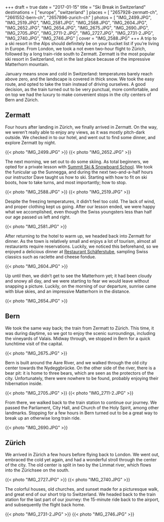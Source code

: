 +++
draft   = true
date    = "2017-01-15"
title   = "Ski Break in Switzerland"
destinations = [ "europe", "switzerland" ]
places  = [ "2657928-zermatt-ch", "2661552-bern-ch", "2657896-zurich-ch" ]
photos  = [
  "IMG_2499.JPG", "IMG_2519.JPG", "IMG_2581.JPG", "IMG_2588.JPG", "IMG_2604.JPG",
  "IMG_2652.JPG", "IMG_2654.JPG", "IMG_2675.JPG", "IMG_2690.JPG", "IMG_2705.JPG",
  "IMG_2711-2.JPG", "IMG_2727.JPG", "IMG_2731-2.JPG", "IMG_2740.JPG", "IMG_2746.JPG"
]
cover = "IMG_2588.JPG"
+++
A trip to a ski resort in the Alps should definitely be on your bucket list if you’re living in Europe. From London, we took a not even two-hour flight to Zürich, followed by a long train-ride south to Zermatt. Zermatt is the most popular ski resort in Switzerland, not in the last place because of the impressive Matterhorn mountain.
<!--more-->

January means snow and cold in Switzerland: temperatures barely reach above zero, and the landscape is covered in thick snow. We took the easy route, and opted to take the train instead of driving ourselves. A good decision, as the train turned out to be very punctual, more comfortable, and on top we had the luxury to make convenient stops in the city centers of Bern and Zürich.

## Zermatt
Four hours after landing in Zürich, we finally arrived in Zermatt. On the way, we weren’t really able to enjoy any views, as it was mostly pitch-dark outside. We checked in to our hotel, and went out to find some dinner, and explore Zermatt by night.

{{< photo "IMG_2499.JPG" >}}
{{< photo "IMG_2652.JPG" >}}

The next morning, we set out to do some skiing. As total beginners, we opted for a private lesson with [Summit Ski & Snowboard School](http://www.summitskischool.com/). We took the funicular up the Sunnegga, and during the next two-and-a-half hours our instructor Dave taught us how to ski. Starting with how to fit on ski boots, how to take turns, and most importantly; how to stop.

{{< photo "IMG_2588.JPG" >}}
{{< photo "IMG_2519.JPG" >}}

Despite the freezing temperatures, it didn’t feel too cold. The lack of wind, and proper clothing kept us going. After our lesson ended, we were happy what we accomplished, even though the Swiss youngsters less than half our age passed us left and right.

{{< photo "IMG_2581.JPG" >}}

After returning to the hotel to warm up, we headed back into Zermatt for dinner. As the town is relatively small and enjoys a lot of tourism, almost all restaurants require reservations. Luckily, we noticed this beforehand, so we enjoyed a delicious dinner at [Restaurant Schäferstube](http://www.julen.ch/en/schaeferstube), sampling Swiss classics such as raclette and cheese fondue.

{{< photo "IMG_2604.JPG" >}}

Up until then, we didn’t get to see the Matterhorn yet; it had been cloudy and snowy all day, and we were starting to fear we would leave without snapping a picture. Luckily, on the morning of our departure, sunrise came with blue skies, and an impressive Matterhorn in the distance.

{{< photo "IMG_2654.JPG" >}}

## Bern
We took the same way back; the train from Zermatt to Zürich. This time, it was during daytime, so we got to enjoy the scenic surroundings, including the vineyards of Valais. Midway through, we stopped in Bern for a quick lunchtime visit of the capital.

{{< photo "IMG_2675.JPG" >}}

Bern is built around the Aare River, and we walked through the old city center towards the Nydeggbrücke. On the other side of the river, there is a bear pit: it is home to three bears, which are seen as the protectors of the city. Unfortunately, there were nowhere to be found, probably enjoying their hibernation inside.

{{< photo "IMG_2705.JPG" >}}
{{< photo "IMG_2711-2.JPG" >}}

From there, we walked back to the train station to continue our journey. We passed the Parliament, City Hall, and Church of the Holy Spirit, among other landmarks. Stopping for a few hours in Bern turned out to be a great way to break up an otherwise long train ride.

{{< photo "IMG_2690.JPG" >}}

## Zürich
We arrived in Zürich a few hours before flying back to London. We went out, embraced the cold yet again, and had a wonderful stroll through the center of the city. The old center is split in two by the Limmat river, which flows into the Zürichsee on the south.

{{< photo "IMG_2727.JPG" >}}
{{< photo "IMG_2740.JPG" >}}

 The colorful houses, old churches, and sunset made for a picturesque walk, and great end of our short trip to Switzerland. We headed back to the train station for the last part of our journey: the 15-minute ride back to the airport, and subsequently the flight back home.

{{< photo "IMG_2731-2.JPG" >}}
{{< photo "IMG_2746.JPG" >}}